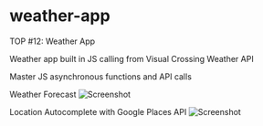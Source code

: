 # weather-app
TOP #12: Weather App

Weather app built in JS calling from Visual Crossing Weather API

Master JS asynchronous functions and API calls

Weather Forecast
![Screenshot](Screenshot.png)

Location Autocomplete with Google Places API
![Screenshot](Screenshot2.png)
